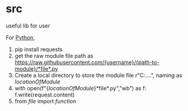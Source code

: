 # src
useful lib for user

For [Python](Python3),
  1. pip install requests
  2. get the raw module file path as https://raw.githubusercontent.com/{username}/{path-to-module}/*file*.py
  3. Create a local directory to store the module file r"C:\....", naming as *locationOfModule*
  4. with open(f"{*locationOfModule*}\*file*.py","wb") as f: f.write(request.content)
  5. from *file* import *function*

